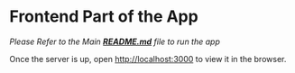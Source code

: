 # Frontend Part of the App

*Please Refer to the Main **[README.md]** file to run the app*

Once the server is up, open [http://localhost:3000](http://localhost:3000) to view it in the browser.

[README.md]: <https://github.com/RadientBrain/MERN-STACK-Login-System/blob/main/README.md>